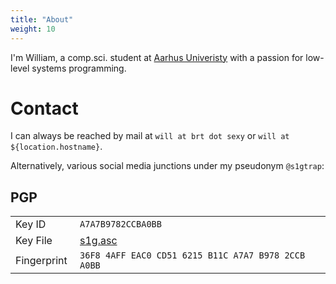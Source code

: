 ```yaml
---
title: "About"
weight: 10
---
```

I'm William, a comp.sci. student at [Aarhus Univeristy](https://www.au.dk/en) with a passion for low-level systems programming.

# Contact

I can always be reached by mail at `will at brt dot sexy` or `will at ${location.hostname}`.

Alternatively, various social media junctions under my pseudonym `@s1gtrap`: [<i class="bi-linkedin" role="img" aria-label="LinkedIn"></i>](https://www.linkedin.com/in/s1gtrap/) [<i class="bi-github" role="img" aria-label="GitHub"></i>](https://github.com/s1gtrap) [<i class="bi-twitter" role="img" aria-label="Twitter"></i>](https://twitter.com/s1gtrap)

## PGP

|                 |                                                     |
|-----------------|-----------------------------------------------------|
|Key ID           | `A7A7B9782CCBA0BB`                                  |
|Key File         | [s1g.asc](/s1g.asc)                                 |
|Fingerprint&nbsp;| `36F8 4AFF EAC0 CD51 6215 B11C A7A7 B978 2CCB A0BB` |
